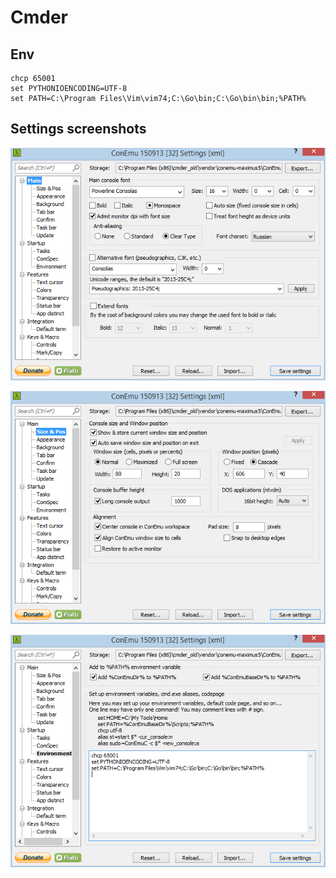 Cmder
=====

## Env

```
chcp 65001
set PYTHONIOENCODING=UTF-8
set PATH=C:\Program Files\Vim\vim74;C:\Go\bin;C:\Go\bin\bin;%PATH%
```

## Settings screenshots

![screenshot_1](img/cmder_1.PNG)

![screenshot_2](img/cmder_2.PNG)

![screenshot_3](img/cmder_3.PNG)

